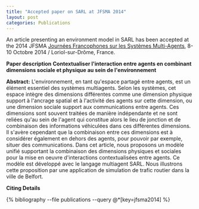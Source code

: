 ```yaml
---
title: "Accepted paper on SARL at JFSMA 2014"
layout: post
categories: Publications
---
```


An article presenting an environment model in SARL has been accepted at the 2014 JFSMA [Journées Francophones sur les Systèmes Multi-Agents](http://jfsma14.lcis.fr/), 8-10 Octobre 2014 / Loriol-sur-Drôme, France.


**Paper description**
**Contextualiser l'interaction entre agents en combinant dimensions sociale et physique au sein de l'environnement**

**Abstract:**
L'environnement, en tant qu'espace partagé entre agents, est un élément essentiel des systèmes multiagents. Selon les systèmes, cet espace intègre des dimensions différentes comme une dimension physique support à l'ancrage spatial et à l'activité des agents sur cette dimension, ou une dimension sociale support aux communications entre agents. Ces dimensions sont souvent traitées de manière indépendante et ne sont reliées qu'au sein de l'agent qui constitue alors le lieu de jonction et de combinaison des informations véhiculées dans ces différentes dimensions. Il s'avère cependant que la combinaison entre ces dimensions est à considérer également en dehors des agents, pour pouvoir par exemple, situer des communications. Dans cet article, nous proposons un modèle unifié supportant la combinaison des dimensions physiques et sociales pour la mise en oeuvre d'interactions contextualisées entre agents. Ce modèle est développé avec le langage multiagent SARL. Nous illustrons cette proposition par une application de simulation de trafic routier dans la ville de Belfort.

**Citing Details**

{% bibliography --file publications --query @*[key=jfsma2014] %}
